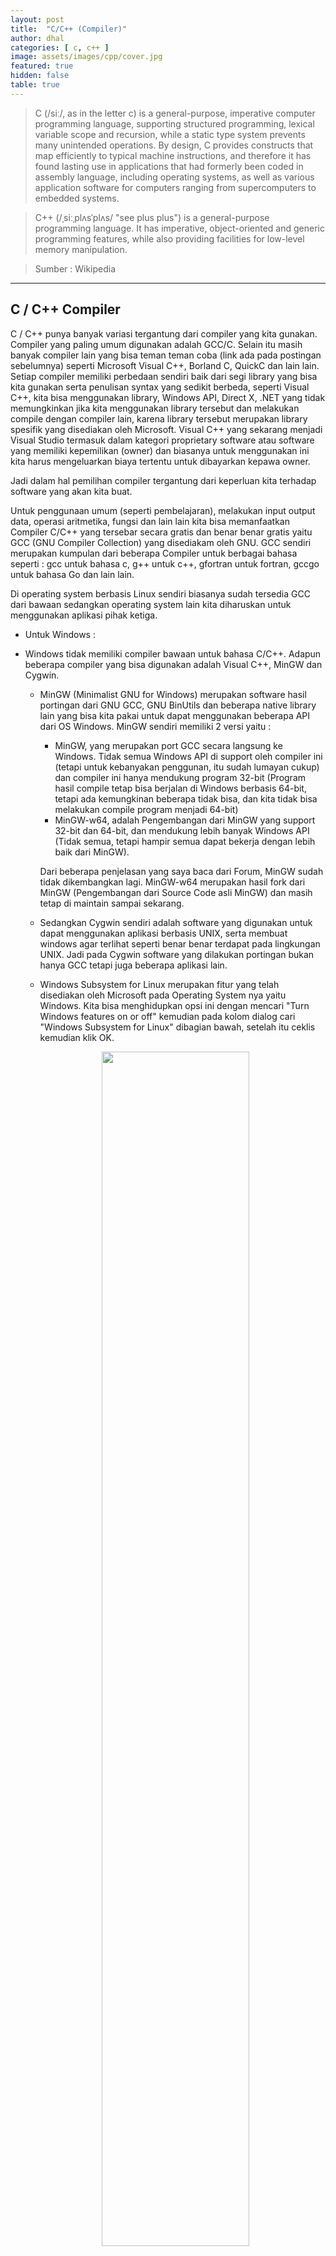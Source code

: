 ```yaml
---
layout: post
title:  "C/C++ (Compiler)"
author: dhal
categories: [ c, c++ ]
image: assets/images/cpp/cover.jpg
featured: true
hidden: false
table: true
---
```


>C (/siː/, as in the letter c) is a general-purpose, imperative computer programming language, supporting structured programming, lexical variable scope and recursion, while a static type system prevents many unintended operations. By design, C provides constructs that map efficiently to typical machine instructions, and therefore it has found lasting use in applications that had formerly been coded in assembly language, including operating systems, as well as various application software for computers ranging from supercomputers to embedded systems.

>C++ (/ˌsiːˌplʌsˈplʌs/ "see plus plus") is a general-purpose programming language. It has imperative, object-oriented and generic programming features, while also providing facilities for low-level memory manipulation.

>Sumber : Wikipedia

<hr/>

## C / C++ Compiler

C / C++ punya banyak variasi tergantung dari compiler yang kita gunakan. Compiler yang paling umum digunakan adalah GCC/C. Selain itu masih banyak compiler lain yang bisa teman teman coba (link ada pada postingan sebelumnya) seperti Microsoft Visual C++, Borland C, QuickC dan lain lain. Setiap compiler memiliki perbedaan sendiri baik dari segi library yang bisa kita gunakan serta penulisan syntax yang sedikit berbeda, seperti Visual C++, kita bisa menggunakan library, Windows API, Direct X, .NET yang tidak memungkinkan jika kita menggunakan library tersebut dan melakukan compile dengan compiler lain, karena library tersebut merupakan library spesifik yang disediakan oleh Microsoft. Visual C++ yang sekarang menjadi Visual Studio termasuk dalam kategori proprietary software atau software yang memiliki kepemilikan (owner) dan biasanya untuk menggunakan ini kita harus mengeluarkan biaya tertentu untuk dibayarkan kepawa owner.

Jadi dalam hal pemilihan compiler tergantung dari keperluan kita terhadap software yang akan kita buat.

Untuk penggunaan umum (seperti pembelajaran), melakukan input output data, operasi aritmetika, fungsi dan lain lain kita bisa memanfaatkan Compiler C/C++ yang tersebar secara gratis dan benar benar gratis yaitu GCC (GNU Compiler Collection) yang disediakam oleh GNU. GCC sendiri merupakan kumpulan dari beberapa Compiler untuk berbagai bahasa seperti : gcc untuk bahasa c, g++ untuk c++, gfortran untuk fortran, gccgo untuk bahasa Go dan lain lain.

Di operating system berbasis Linux sendiri biasanya sudah tersedia GCC dari bawaan sedangkan operating system lain kita diharuskan untuk menggunakan aplikasi pihak ketiga.

+ Untuk Windows :
+ Windows tidak memiliki compiler bawaan untuk bahasa C/C++. Adapun beberapa compiler yang bisa digunakan adalah Visual C++, MinGW dan Cygwin.

    - MinGW (Minimalist GNU for Windows) merupakan software hasil portingan dari GNU GCC, GNU BinUtils dan beberapa native library lain yang bisa kita pakai untuk dapat menggunakan beberapa API dari OS Windows.
    MinGW sendiri memiliki 2 versi yaitu :
        * MinGW, yang merupakan port GCC secara langsung ke Windows. Tidak semua Windows API di support oleh compiler ini (tetapi untuk kebanyakan penggunan, itu sudah lumayan cukup) dan compiler ini hanya mendukung program 32-bit (Program hasil compile tetap bisa berjalan di Windows berbasis 64-bit, tetapi ada kemungkinan beberapa tidak bisa, dan kita tidak bisa melakukan compile program menjadi 64-bit)
        * MinGW-w64, adalah Pengembangan dari MinGW yang support 32-bit dan 64-bit, dan mendukung lebih banyak Windows API (Tidak semua, tetapi hampir semua dapat bekerja dengan lebih baik dari MinGW).

        Dari beberapa penjelasan yang saya baca dari Forum, MinGW sudah tidak dikembangkan lagi. MinGW-w64 merupakan hasil fork dari MinGW (Pengembangan dari Source Code asli MinGW) dan masih tetap di maintain sampai sekarang.

    - Sedangkan Cygwin sendiri adalah software yang digunakan untuk dapat menggunakan aplikasi berbasis UNIX, serta membuat windows agar terlihat seperti benar benar terdapat pada lingkungan UNIX. Jadi pada Cygwin software yang dilakukan portingan bukan hanya GCC tetapi juga beberapa aplikasi lain.

    - Windows Subsystem for Linux merupakan fitur yang telah disediakan oleh Microsoft pada Operating System nya yaitu Windows. Kita bisa menghidupkan opsi ini dengan mencari "Turn Windows features on or off" kemudian pada kolom dialog cari "Windows Subsystem for Linux" dibagian bawah, setelah itu ceklis kemudian klik OK.

    <center><img src="https://programming.my.id/assets/images/cpp/wsl/feature-wsl.png" width="70%"/></center>

Jika anda ingin sekalian merasakan pengalaman menggunakan lingkungan UNIX (seperti menggunakan linux) maka silahkan menginstall Cygwin atau silahkan menginstall linux sekalian. Tapi jika anda hanya ingin menggunakan Compiler GCC maka ada baiknya anda menginstall MinGW saja.

- Link Download untuk MinGW
- Link Download untuk Cygwin

Tahapan install MinGW : 

Untuk Mac

Mac :